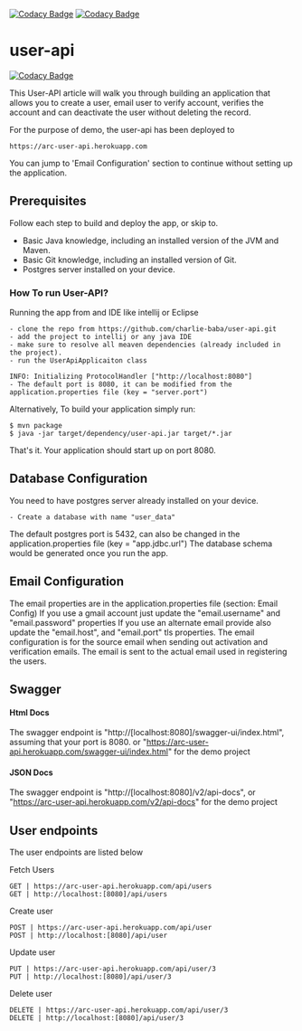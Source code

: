 [![Codacy Badge](https://app.codacy.com/project/badge/Grade/83e1ad5f624e4ea09df5b647909c6662)](https://www.codacy.com/gh/charlie-baba/user-api/dashboard?utm_source=github.com&amp;utm_medium=referral&amp;utm_content=charlie-baba/user-api&amp;utm_campaign=Badge_Grade)
[![Codacy Badge](https://app.codacy.com/project/badge/Coverage/83e1ad5f624e4ea09df5b647909c6662)](https://www.codacy.com/gh/charlie-baba/user-api/dashboard?utm_source=github.com&amp;utm_medium=referral&amp;utm_content=charlie-baba/user-api&amp;utm_campaign=Badge_Coverage)

# user-api

[![Codacy Badge](https://api.codacy.com/project/badge/Grade/84561b4ccfd9445d98dc3107a22bd6dc)](https://app.codacy.com/gh/charlie-baba/user-api?utm_source=github.com&utm_medium=referral&utm_content=charlie-baba/user-api&utm_campaign=Badge_Grade_Settings)

This User-API article will walk you through building an application that allows you to create a user, email user to verify account, verifies the account and can deactivate the user without deleting the record.

For the purpose of demo, the user-api has been deployed to

    https://arc-user-api.herokuapp.com
You can jump to 'Email Configuration' section to continue without setting up the application.

## Prerequisites

Follow each step to build and deploy the app, or skip to.
* Basic Java knowledge, including an installed version of the JVM and Maven.
* Basic Git knowledge, including an installed version of Git.
* Postgres server installed on your device.

### How To run User-API?

Running the app from and IDE like intellij or Eclipse

    - clone the repo from https://github.com/charlie-baba/user-api.git
    - add the project to intellij or any java IDE
    - make sure to resolve all meaven dependencies (already included in the project).
    - run the UserApiApplicaiton class

    INFO: Initializing ProtocolHandler ["http://localhost:8080"] 
    - The default port is 8080, it can be modified from the application.properties file (key = "server.port") 

Alternatively,
To build your application simply run:

    $ mvn package
    $ java -jar target/dependency/user-api.jar target/*.jar

That's it. Your application should start up on port 8080.

## Database Configuration

You need to have postgres server already installed on your device.

    - Create a database with name "user_data"
The default postgres port is 5432, can also be changed in the application.properties file (key = "app.jdbc.url") 
The database schema would be generated once you run the app.

## Email Configuration

The email properties are in the application.properties file (section: Email Config)
If you use a gmail account just update the "email.username" and "email.password" properties
If you use an alternate email provide also update the "email.host", and "email.port" tls properties.
The email configuration is for the source email when sending out activation and verification emails.
The email is sent to the actual email used in registering the users.


## Swagger

#### Html Docs
The swagger endpoint is "http://[localhost:8080]/swagger-ui/index.html", assuming that your port is 8080.
or "https://arc-user-api.herokuapp.com/swagger-ui/index.html" for the demo project

#### JSON Docs
The swagger endpoint is "http://[localhost:8080]/v2/api-docs", or "https://arc-user-api.herokuapp.com/v2/api-docs" for the demo project


## User endpoints

The user endpoints are listed below

Fetch Users

    GET | https://arc-user-api.herokuapp.com/api/users
    GET | http://localhost:[8080]/api/users
Create user

    POST | https://arc-user-api.herokuapp.com/api/user
    POST | http://localhost:[8080]/api/user

Update user

    PUT | https://arc-user-api.herokuapp.com/api/user/3
    PUT | http://localhost:[8080]/api/user/3

Delete user

    DELETE | https://arc-user-api.herokuapp.com/api/user/3
    DELETE | http://localhost:[8080]/api/user/3
